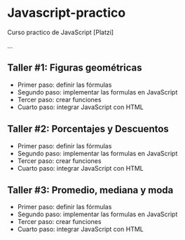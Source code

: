 # Javascript-practico
Curso practico de JavaScript [Platzi]

...

## Taller #1: Figuras geométricas

- Primer paso: definir las fórmulas
- Segundo paso: implementar las formulas en JavaScript
- Tercer paso: crear funciones
- Cuarto paso: integrar JavaScript con HTML

## Taller #2: Porcentajes y Descuentos

- Primer paso: definir las fórmulas
- Segundo paso: implementar las formulas en JavaScript
- Tercer paso: crear funciones
- Cuarto paso: integrar JavaScript con HTML

## Taller #3: Promedio, mediana y moda

- Primer paso: definir las fórmulas
- Segundo paso: implementar las formulas en JavaScript
- Tercer paso: crear funciones
- Cuarto paso: integrar JavaScript con HTML
